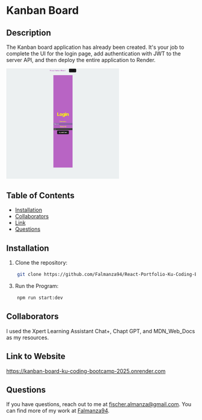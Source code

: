 # Kanban Board

## Description
The Kanban board application has already been created. It's your job to complete the UI for the login page, add authentication with JWT to the server API, and then deploy the entire application to Render.

<img src='./client/public/images/screenshot.png' alt='Screenshot' width='300'/>


## Table of Contents
* [Installation](#installation)
* [Collaborators](#collaborators)
* [Link](#link-to-website)
* [Questions](#questions)


## Installation
1. Clone the repository:
```bash
    git clone https://github.com/Falmanza94/React-Portfolio-Ku-Coding-Bootcamp-2025.git
```

3. Run the Program:
```bash
    npm run start:dev
```


## Collaborators
 I used the Xpert Learning Assistant Chat+, Chapt GPT, and MDN_Web_Docs as my resources.


## Link to Website
https://kanban-board-ku-coding-bootcamp-2025.onrender.com

## Questions
If you have questions, reach out to me at [fischer.almanza@gmail.com](mailto:fischer.almanza@gmail.com). You can find more of my work at [Falmanza94](https://github.com/Falmanza94).
